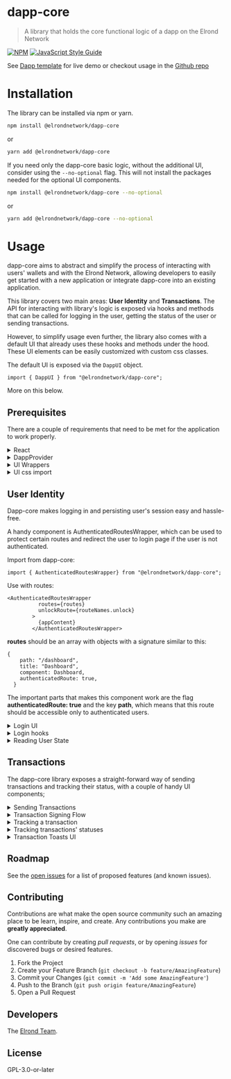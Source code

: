 
#  dapp-core

> A library that holds the core functional logic of a dapp on the Elrond Network

[![NPM](https://img.shields.io/npm/v/dapp-core.svg)](https://www.npmjs.com/package/@elrondnetwork/dapp-core) [![JavaScript Style Guide](https://img.shields.io/badge/code_style-standard-brightgreen.svg)](https://standardjs.com)

See [Dapp template](https://dapp-template.elrond.com/) for live demo or checkout usage in the [Github repo](https://github.com/ElrondNetwork/dapp-template)

# Installation

The library can be installed via npm or yarn.
```bash
npm install @elrondnetwork/dapp-core
```
or
```bash
yarn add @elrondnetwork/dapp-core
```

If you need only the dapp-core basic logic, without the additional UI, consider using the `--no-optional` flag.
This will not install the packages needed for the optional UI components.

```bash
npm install @elrondnetwork/dapp-core --no-optional
```
or
```bash
yarn add @elrondnetwork/dapp-core --no-optional
```


# Usage

dapp-core aims to abstract and simplify the process of interacting with users' wallets and with the Elrond Network, allowing developers to easily get started with a new application or integrate dapp-core into an existing application.

This library covers two main areas: **User Identity** and **Transactions**. The API for interacting with library's logic is exposed via hooks and methods that can be called for logging in the user, getting the status of the user or sending transactions.

However, to simplify usage even further, the library also comes with a default UI that already uses these hooks and methods under the hood. These UI elements can be easily customized with custom css classes.

The default UI is exposed via the `DappUI` object.

`import { DappUI } from "@elrondnetwork/dapp-core";`

More on this below.


## Prerequisites
There are a couple of requirements that need to be met for the application to work properly.

<details>
  <summary>
      React
  </summary>

### React

This library was built for applications that use React, it might not be suitable for usage with other libraries or frameworks.
  </details>

<details>
  <summary>
    DappProvider
 </summary>

### DappProvider
You need to wrap your application with the **DappProvider** component, which is exported by the library, as we need to create a global Context to be able to manipulate the data.
- import the Provider:

`import { DappProvider } from "@elrondnetwork/dapp-core";`

- Wrap your application with this Provider.

`<DappProvider networkConfig={{ network, walletConnectBridge, walletConnectDeepLink }} completedTransactionsDelay={500}>`

As you might have noticed, the DappProvider accepts a `networkConfig` object with a couple of keys. This allows using different APIs and different connection providers.

- **walletConnectBridge (optional)** is a string that is used to establish the connection to walletConnect library.
- **walletConnectDeepLink (optional)** is a string that will create a deeplink for an application that is used on a mobile phone, instead of generating the login QR code.
- **network** is a required configuration file that contains the following information about the environment of the application:

```
{
  id: string;
  egldLabel: string;
  name: string;
  walletAddress: string;
  apiAddress: string;
  gatewayAddress: string;
  explorerAddress: string;
}
```

An extra prop is provider for smart contract calls: **completedTransactionsDelay (optional)**;
This will delay the transaction from entering the "completed" state, useful for smart contract calls.

  </details>



<details>
  <summary>
    UI Wrappers
 </summary>

### UI Wrappers

The library exposes a couple of Components that are connected to the redux store and are used to display various elements
when something happens inside the app:

- `TransactionsToastList` will display new transactions in nice toasts at the bottom of the screen. This component is fully customizable.
```
  import {DappUI} from "@elrondnetwork/dapp-core";

  <App>
    <DappUI.TransactionsToastList
    toastId?: string,
    title: string,
    shouldRenderDefaultCss?: boolean,
    className?: string
    />
    <Content/>
  </App>

```



- `SignTransactionsModals` will show a modal when a new transaction is submitted, prompting the user to verify and sign it.
```
  import {DappUI} from "@elrondnetwork/dapp-core";

<App>
  <DappUI.SignTransactionsModals />
  <Content/>
</App>
```
`NotificationModal` Will show a modal to the user with various warnings and errors.

```
  import {DappUI} from "@elrondnetwork/dapp-core";

<App>
  <DappUI.NotificationModal />
  <Content/>
</App>

```

- `DappCoreUIWrapper` is a wrapper that needs to be wrapped around the whole tree to namespace the styles inside dapp-core Components.

```
  import {DappCoreUIWrapper} from "@elrondnetwork/dapp-core";

<App>
  <DappCoreUIWrapper>
  <Content/>
  </DappCoreUIWrapper>
</App>
```


This wrapper will wrap your content in an extra div.
If, for some reason, you want to avoid this, you can use `getWrapperClassname` function to get the className and attach it to a "wrapping" element.

</details>



<details>
  <summary>
    UI css import
 </summary>

### UI css import

To properly apply the default styles to Dapp Core Components, you need to import the bundled css into your App's entry point.

```
import ...

import '@elrondnetwork/dapp-core/build/index.css';

export default function App() {
...

```

</details>

## User Identity
Dapp-core makes logging in and persisting user's session easy and hassle-free.



A handy component is AuthenticatedRoutesWrapper, which can be used to protect certain routes and redirect the user to login page if the user is not authenticated.

Import from dapp-core:
```
import { AuthenticatedRoutesWrapper} from "@elrondnetwork/dapp-core";
```

Use with routes:
```
<AuthenticatedRoutesWrapper
          routes={routes}
          unlockRoute={routeNames.unlock}
        >
          {appContent}
        </AuthenticatedRoutesWrapper>
```

**routes** should be an array with objects with a signature similar to this:

```
{
    path: "/dashboard",
    title: "Dashboard",
    component: Dashboard,
    authenticatedRoute: true,
  }
```

The important parts that makes this component work are the flag **authenticatedRoute: true** and the key **path**, which means that this route should be accessible only to authenticated users.


  <details>
    <summary>
      Login UI
  </summary>

### Login UI
There are a couple of very handy React components that can be used to login the user and protect certain routes if the user is not logged in.

Under the `DappUI` object mentioned above, you can find 4 buttons (one for each provider) which abstract away all the logic of loggin in the user and render the default UI. These buttons can be easily customized with a custom css class.
The exported buttons are:
- DappUI.ExtensionLoginButton
- DappUI.WalletConnectLoginButton
- DappUI.LedgerLoginButton
- DappUI.WebWalletLoginButton

example:
```
<DappUI.ExtensionLoginButton
  callbackRoute="/dashboard"
  buttonClassName="extension-login"
  loginButtonText="Extension login"
/>
```

They can also be used with children

```
<DappUI.ExtensionLoginButton
  callbackRoute="/dashboard"
  buttonClassName="extension-login"
  loginButtonText="Extension login"
>
  <>
    <icon/>
    <p>Login text</p>
  <>
</DappUI.ExtensionLoginButton
```


`WalletConnectLoginButton` and `LedgerLoginButton` will trigger a modal with a QR code and the ledger login UI, respectively.
These are automatically triggered by the buttons.


If, however, you want access to these containers without the buttons,
you can easily import and use them.

```
<DappUI.LedgerLoginContainer
    className={className}
    shouldRenderDefaultCss={shouldRenderDefaultCss}
    callbackRoute={callbackRoute}
    token={token}
  />
```



Also, for a quicker setup, the `DappUI` object exports an `DappUI.UnlockPage` component, which contains all 4 buttons.

Another handly component is DappUI.AuthenticatedRoutesWrapper, which can be used to protect certain routes and redirect the user to login page if the user is not authenticated.

Import from dapp-core:
```
import { AuthenticatedRoutesWrapper} from "@elrondnetwork/dapp-core";
```

Use with routes:
```
<AuthenticatedRoutesWrapper
    routes={routes}
    unlockRoute={routeNames.unlock}
  >
    {appContent}
  </AuthenticatedRoutesWrapper>
```

**routes** should be an array with objects with a signature similar to this:

```
{
    path: "/dashboard",
    title: "Dashboard",
    component: Dashboard,
    authenticatedRoute: true,
  }
```

The important parts that makes this component work are the flag **authenticatedRoute: true** and the key **path**, which means that this route should be accessible only to authenticated users.
</details>

  <details><summary>
Login hooks
  </summary>

### Login hooks
This area covers the login hooks, which expose a trigger function and the login data, ready to be rendered.

These hooks are exposed by the `loginServices` object, which can be imported from dapp-core:

```
import {loginServices} from @elrondnetwork/dapp-core
```

There are 4 available hooks:
- useExtensionLogin
- useWalletConnectLogin
- useLedgerLogin
- useWebWalletLogin

All hooks have the same respose signature:

return type is as follows:
```
const [triggerFunction, genericLoginReturnType, customLoginReturnType] = useLoginHook({
    callbackRoute,
    logoutRoute
  });
```

- **initiateLogin** is a function that needs to be called for the login flow to be initiated;
- **genericLoginReturnType** is an object that is exactly the same for all hooks:

```
{
  error: string,
  isFailed: boolean,
  isLoading: boolean,
  isLoggedIn: boolean
}
```

- **customLoginReturnType** is an object that is custom for each hook and returns specific data for that login:

  - null for useExtensionLogin;

  - null for useWebWalletConnect;

  -  `{ uriDeepLink: string, qrCodeSvg: svgElement }` for useWalletConnectLogin;

  -
```
{
  accounts: string[];
  showAddressList: boolean;
  startIndex: number;
  selectedAddress: SelectedAddress | null;
  onGoToPrevPage: () => void;
  onGoToNextPage: () => void;
  onSelectAddress: (address: SelectedAddress | null) => void;
  onConfirmSelectedAddress: () => void;
}
```
for useLedgerLogin;

</details>

  <details>
<summary>
Reading User State
  </summary>

### Reading User State
Once logged in, the user's session is persisted and can be read and deleted via a couple of handy functions.

For logging out, the library exposes a simple function called **logout**, which can be called to clear the user data.

There are 2 ways of reading the user current state: hooks (to be used inside components and for reacting to changes in the data) and simple functions (for reading data outside of React components or inside handlers).
- hooks: `useGetLoginInfo, useGetAccountInfo, useGetNetworkConfig`;
- functions: `getAccount, getAccountBalance, getAccountShard, getAddress, getIsLoggedIn;`

</details>

## Transactions

The dapp-core library exposes a straight-forward way of sending transactions and tracking their status, with a couple of handy UI components;

<details><summary>
Sending Transactions
  </summary>

### Sending Transactions
The API for sending transactions is a function called **sendTransactions**:

`import { sendTransactions } from "@elrondnetwork/dapp-core";`

It can be used to send a transaction with minimum information:

```
const { sessionId, error } = await sendTransactions({
    transactions: [
        {
          value: '1000000000000000000',
          data: 'ping',
          receiver: contractAddress
        },
      ],
    });
```

It returns a Promise that will be fulfilled with `{error?: string; sessionId: string | null;}`

`sessionId` is the transaction's batch id which can be used to track a transaction's status and react to it.

</details>

<details><summary>
Transaction Signing Flow
  </summary>


### Transaction Signing Flow

Once a transaction has been submitted,
the user will be prompted in his provider (Extension, Maiar etc) to sign the transaction.

We suggest displaying a message on the screen that confirms the transaction that needs to be signed.
You may do this with `useSignTransactions` hook.

```
 const {
    callbackRoute,
    transactions,
    error,
    sessionId,
    onAbort,
    hasTransactions
  } = useSignTransactions();
```

This hook will let you know if there are any transactions and you can programatically abort the signing process.

You can also get the provider via
```
  const { providerType } = useGetAccountProvider();
```
and use that to display an appropriate message to the user.

For ledger, signing a transaction is simple if you're using the `SignTransactionsModal` component.

It is fully customizable and will take care of walking the user through the signing flow.

If, however, you want to implement a different experience, you will have to use the `useSignTransactionsWithLedger` hook.

it accepts the following props:
```
{
  onCancel: () => void;
}
```
and returns an object with the following keys:

```
{
  onSignTransaction: () => void;
  onNext: () => void;
  onPrev: () => void;
  waitingForDevice: boolean;
  onAbort: (e: React.MouseEvent) => void;
  isLastTransaction: boolean;
  currentStep: number;
  signedTransactions?: Record<string, Transaction>;
  currentTransaction: {
      transaction: Transaction;
      transactionTokenInfo: {
          tokenId: string;
          amount: string;
          receiver: string;
          type?: string;
          nonce?: string;
          multiTxData?: string;
      };
      isTokenTransaction: boolean;
      tokenDenomination: number;
      dataField: string;
  };
  }
```

</details>

<details><summary>
Tracking a transaction
  </summary>


### Tracking a transaction
The library exposes a hook called useTrackTransactionStatus under the object `transactionServices`.

```
import {transactionServices} from @elrondnetwork/dapp-core;

const transactionStatus = transactionServices.useTrackTransactionStatus({
  transactionId: sessionId,
  onSuccess,
  onFailed,
  onCancelled,
  onCompleted
});
```

transactionStatus has the following information about the transaction:
```
{
  isPending,
  isSuccessful,
  isFailed,
  isCancelled,
  isCompleted,
  errorMessage,
  status,
  transactions
}
```

It's safe to pass in `null` as a sessionId, so if the transaction wasn't yet sent, the hook will just return an empty object.

</details>


<details><summary>
Tracking transactions' statuses
  </summary>


### Tracking transactions' statuses

Dapp-core also exposes a number of handy hooks for tracking all, pending, failed, successful, completed timed out transactions.

Use:
- `useGetPendingTransactions` to get a list of all pending transactions.
- `useGetSuccessfulTransactions` to get a list of all successful transactions.
- `useGetFailedTransactions` to get a list of all pending transactions.
- `useGetCompletedTransactions` to get a list of smart contract call transactions that guarantee that the call was finished;

An especially useful hook called `useGetActiveTransactionsStatus` will keep you updated with the status
of all transactions at a certain point in time.

it's return signature is

```
{
  pending: boolean - at least one transaction is pending;
  timedOut: boolean = there are no pending transactions and at least one has timed out;
  failed: boolean - there are no pending and no timedOut transactions and at least one has failed;
  successful: boolean - there are no pending, failed or timedOut transactions;
  completed: boolean - all transactions are successful and all smart contract calls have been processed successfully;
}
```


</details>


  <details><summary>
Transaction Toasts UI
  </summary>

### Transaction Toasts UI
dapp-core also exposes a toast component for tracking transactions that uses the above mentioned hooks and displays toasts with transactions statuses.

The toasts list is exposed via **DappUI.TransactionsToastList** component and can be used just by rendering it inside the application.

```
<App>
  <Router/>
  <DappUI.TransactionsToastList />
</App>
```

**Important**: This has to be inside the `<DappProvider/>` children.

</details>



## Roadmap

See the [open issues](https://github.com/ElrondNetwork/dapp-core/issues) for a list of proposed features (and known issues).

## Contributing

Contributions are what make the open source community such an amazing place to be learn, inspire, and create. Any contributions you make are **greatly appreciated**.

One can contribute by creating _pull requests_, or by opening _issues_ for discovered bugs or desired features.

1. Fork the Project
2. Create your Feature Branch (`git checkout -b feature/AmazingFeature`)
3. Commit your Changes (`git commit -m 'Add some AmazingFeature'`)
4. Push to the Branch (`git push origin feature/AmazingFeature`)
5. Open a Pull Request

## Developers

The [Elrond Team](https://elrond.com/team/).

## License
GPL-3.0-or-later




